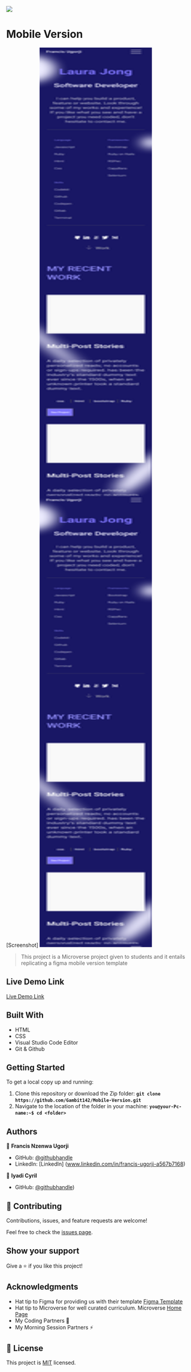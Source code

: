 ![](https://img.shields.io/badge/Microverse-blueviolet)

# Mobile Version

[Screenshot] <img src="Images/Screenshot4.png" width="300" height="2400">

> This project is a Microverse project given to students and it entails replicating a figma mobile version template


## Live Demo Link
[Live Demo Link](https://gambit142.github.io/Mobile-Version/)

## Built With

- HTML
- CSS
- Visual Studio Code Editor
- Git & Github

## Getting Started
To get a local copy up and running:
1. Clone this repository or download the Zip folder:
**``git clone https://github.com/Gambit142/Mobile-Version.git``**
2. Navigate to the location of the folder in your machine:
**``you@your-Pc-name:~$ cd <folder>``**

## Authors

👤 **Francis Nzenwa Ugorji**

- GitHub: [@githubhandle](https://github.com/Gambit142)
- LinkedIn: [LinkedIn] (www.linkedin.com/in/francis-ugorji-a567b7168) 

👤 **Iyadi Cyril**

- GitHub: [@githubhandle](https://github.com/see-why))

## 🤝 Contributing

Contributions, issues, and feature requests are welcome!

Feel free to check the [issues page](../../issues/).

## Show your support

Give a ⭐️ if you like this project!

## Acknowledgments

- Hat tip to Figma for providing us with their template [Figma Template](https://www.figma.com/file/l7SqJ3ZfkAKih9sFxvWSR4/Microverse-Student-Project-1?node-id=48%3A2346)
- Hat tip to Microverse for well curated curriculum. Microverse [Home Page](https://bit.ly/MicroverseTN
)
- My Coding Partners 🏹
- My Morning Session Partners ⚡

## 📝 License

This project is [MIT](./MIT.md) licensed.
